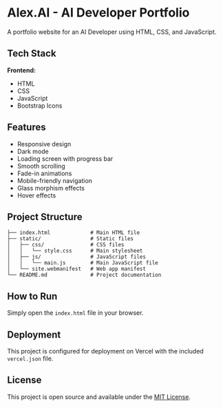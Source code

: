 
# Alex.AI - AI Developer Portfolio

A portfolio website for an AI Developer using HTML, CSS, and JavaScript.

## Tech Stack

**Frontend:**
- HTML
- CSS 
- JavaScript
- Bootstrap Icons

## Features

- Responsive design
- Dark mode
- Loading screen with progress bar
- Smooth scrolling
- Fade-in animations
- Mobile-friendly navigation
- Glass morphism effects
- Hover effects

## Project Structure

```
├── index.html             # Main HTML file
├── static/                # Static files
│   ├── css/               # CSS files
│   │   └── style.css      # Main stylesheet
│   ├── js/                # JavaScript files
│   │   └── main.js        # Main JavaScript file
│   └── site.webmanifest   # Web app manifest
└── README.md              # Project documentation
```

## How to Run

Simply open the `index.html` file in your browser.

## Deployment

This project is configured for deployment on Vercel with the included `vercel.json` file.

## License

This project is open source and available under the [MIT License](LICENSE).
